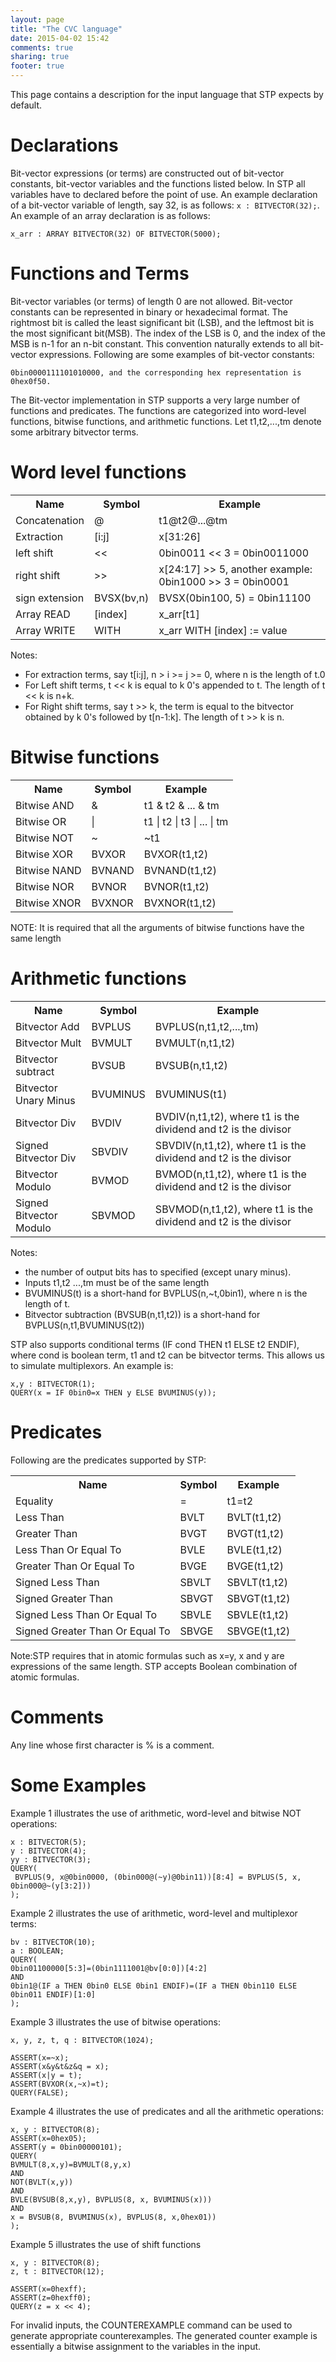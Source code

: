 ```yaml
---
layout: page
title: "The CVC language"
date: 2015-04-02 15:42
comments: true
sharing: true
footer: true
---
```


This page contains a description for the input language that STP expects by default.

Declarations
=========

Bit-vector expressions (or terms) are constructed out of bit-vector constants, bit-vector variables and the functions listed below. In STP all variables have to declared before the point of use. An example declaration of a bit-vector variable of length, say 32, is as follows:
`x : BITVECTOR(32);`. An example of an array declaration is as follows:
```
x_arr : ARRAY BITVECTOR(32) OF BITVECTOR(5000);
```

Functions and Terms
=========

Bit-vector variables (or terms) of length 0 are not allowed. Bit-vector constants can be represented in binary or hexadecimal format. The rightmost bit is called the least significant bit (LSB), and the leftmost bit is the most significant bit(MSB). The index of the LSB is 0, and the index of the MSB is n-1 for an n-bit constant. This convention naturally extends to all bit-vector expressions. Following are some examples of bit-vector constants:
```
0bin0000111101010000, and the corresponding hex representation is 0hex0f50.
```

The Bit-vector implementation in STP supports a very large number of functions and predicates. The functions are categorized into word-level functions, bitwise functions, and arithmetic functions. Let t1,t2,...,tm denote some arbitrary bitvector terms.

Word level functions
=========

<table class="zab1">
<tr>
<th>Name</th>
<th>Symbol</th>
<th>Example</th>
</tr>

<tr>
<td>Concatenation</td>
<td>@</td>
<td>t1@t2@...@tm</td>
</tr>

<tr>
<td>Extraction</td>
<td>[i:j]</td>
<td>x[31:26]</td>
</tr>

<tr>
<td>left shift</td>
<td><<</td>
<td>0bin0011 << 3 = 0bin0011000</td>
</tr>

<tr>
<td>right shift</td>
<td>>></td>
<td>x[24:17] >> 5, another example: 0bin1000 >> 3 = 0bin0001</td>
</tr>

<tr>
<td>sign extension</td>
<td>BVSX(bv,n)</td>
<td>BVSX(0bin100, 5) = 0bin11100</td>
</tr>

<tr>
<td>Array READ</td>
<td>[index]</td>
<td>x_arr[t1]</td>
</tr>

<tr>
<td>Array WRITE</td>
<td>WITH</td>
<td>x_arr WITH [index] := value</td>
</tr>
</table class="zab1">

Notes:
* For extraction terms, say t[i:j], n > i >= j >= 0, where n is the length of t.0
* For Left shift terms, t << k is equal to k 0's appended to t. The length of t << k is n+k.
* For Right shift terms, say t >> k, the term is equal to the bitvector obtained by k 0's followed by t[n-1:k]. The length of t >> k is n.


Bitwise functions
=========

<table class="zab1">
<tr>
<th>Name</th>
<th>Symbol</th>
<th>Example</th>
</tr>

<tr>
<td>Bitwise AND</td>
<td>&</td>
<td>t1 & t2 & ... & tm</td>
</tr>

<tr>
<td>Bitwise OR</td>
<td>|</td>
<td>t1 | t2 | t3 | ... | tm</td>
</tr>

<tr>
<td>Bitwise NOT</td>
<td>~</td>
<td>~t1</td>
</tr>

<tr>
<td>Bitwise XOR</td>
<td>BVXOR</td>
<td>BVXOR(t1,t2)</td>
</tr>

<tr>
<td>Bitwise NAND</td>
<td>BVNAND</td>
<td>BVNAND(t1,t2)</td>
</tr>

<tr>
<td>Bitwise NOR</td>
<td>BVNOR</td>
<td>BVNOR(t1,t2)</td>
</tr>

<tr>
<td>Bitwise XNOR</td>
<td>BVXNOR</td>
<td>BVXNOR(t1,t2)</td>
</tr>
</table class="zab1">
NOTE: It is required that all the arguments of bitwise functions have the same length

Arithmetic functions
=========

<table class="zab1">
<tr>
<th>Name</th>
<th>Symbol</th>
<th>Example</th>
</tr>

</tr>
<td>Bitvector Add</td>
<td>BVPLUS</td>
<td>BVPLUS(n,t1,t2,...,tm)</td>
</tr>

</tr>
<td>Bitvector Mult</td>
<td>BVMULT</td>
<td>BVMULT(n,t1,t2)</td>
</tr>

</tr>
<td>Bitvector subtract</td>
<td>BVSUB</td>
<td>BVSUB(n,t1,t2)</td>
</tr>

</tr>
<td>Bitvector Unary Minus</td>
<td>BVUMINUS</td>
<td>BVUMINUS(t1)</td>
</tr>

</tr>
<td>Bitvector Div</td>
<td>BVDIV</td>
<td>BVDIV(n,t1,t2), where t1 is the dividend and t2 is the divisor</td>
</tr>

</tr>
<td>Signed Bitvector Div</td>
<td>SBVDIV</td>
<td>SBVDIV(n,t1,t2), where t1 is the dividend and t2 is the divisor</td>
</tr>

</tr>
<td>Bitvector Modulo</td>
<td>BVMOD</td>
<td>BVMOD(n,t1,t2), where t1 is the dividend and t2 is the divisor</td>
</tr>

</tr>
<td>Signed Bitvector Modulo</td>
<td>SBVMOD</td>
<td>SBVMOD(n,t1,t2), where t1 is the dividend and t2 is the divisor</td>
</tr>
</table class="zab1">

Notes:
* the number of output bits has to specified (except unary minus).
* Inputs t1,t2 ...,tm must be of the same length
* BVUMINUS(t) is a short-hand for BVPLUS(n,~t,0bin1), where n is the length of t.
* Bitvector subtraction (BVSUB(n,t1,t2)) is a short-hand for BVPLUS(n,t1,BVUMINUS(t2))


STP also supports conditional terms (IF cond THEN t1 ELSE t2 ENDIF), where cond is boolean term, t1 and t2 can be bitvector terms. This allows us to simulate multiplexors. An example is:
```
x,y : BITVECTOR(1);
QUERY(x = IF 0bin0=x THEN y ELSE BVUMINUS(y));
```

Predicates
=========

Following are the predicates supported by STP:

<table class="zab1">
<tr>
<th>Name</th>
<th>Symbol</th>
<th>Example</th>
</tr>

<tr>
<td>Equality</td>
<td>=</td>
<td>t1=t2</td>
</tr>

<tr>
<td>Less Than</td>
<td>BVLT</td>
<td>BVLT(t1,t2)</td>
</tr>

<tr>
<td>Greater Than</td>
<td>BVGT</td>
<td>BVGT(t1,t2)</td>
</tr>

<tr>
<td>Less Than Or Equal To</td>
<td>BVLE</td>
<td>BVLE(t1,t2)</td>
</tr>

<tr>
<td>Greater Than Or Equal To</td>
<td>BVGE</td>
<td>BVGE(t1,t2)</td>
</tr>

<tr>
<td>Signed Less Than</td>
<td>SBVLT</td>
<td>SBVLT(t1,t2)</td>
</tr>

<tr>
<td>Signed Greater Than</td>
<td>SBVGT</td>
<td>SBVGT(t1,t2)</td>
</tr>

<tr>
<td>Signed Less Than Or Equal To</td>
<td>SBVLE</td>
<td>SBVLE(t1,t2)</td>
</tr>

<tr>
<td>Signed Greater Than Or Equal To</td>
<td>SBVGE</td>
<td>SBVGE(t1,t2)</td>
</tr>
</table class="zab1">

Note:STP requires that in atomic formulas such as x=y, x and y are expressions of the same length. STP accepts Boolean combination of atomic formulas.

Comments
=========

Any line whose first character is % is a comment.

Some Examples
=========

Example 1 illustrates the use of arithmetic, word-level and bitwise NOT operations:
```
x : BITVECTOR(5);
y : BITVECTOR(4);
yy : BITVECTOR(3);
QUERY(
 BVPLUS(9, x@0bin0000, (0bin000@(~y)@0bin11))[8:4] = BVPLUS(5, x, 0bin000@~(y[3:2]))
);
```
Example 2 illustrates the use of arithmetic, word-level and multiplexor terms:
```
bv : BITVECTOR(10);
a : BOOLEAN;
QUERY(
0bin01100000[5:3]=(0bin1111001@bv[0:0])[4:2]
AND
0bin1@(IF a THEN 0bin0 ELSE 0bin1 ENDIF)=(IF a THEN 0bin110 ELSE 0bin011 ENDIF)[1:0]
);
```

Example 3 illustrates the use of bitwise operations:
```
x, y, z, t, q : BITVECTOR(1024);

ASSERT(x=~x);
ASSERT(x&y&t&z&q = x);
ASSERT(x|y = t);
ASSERT(BVXOR(x,~x)=t);
QUERY(FALSE);
```

Example 4 illustrates the use of predicates and all the arithmetic operations:
```
x, y : BITVECTOR(8);
ASSERT(x=0hex05);
ASSERT(y = 0bin00000101);
QUERY(
BVMULT(8,x,y)=BVMULT(8,y,x)
AND
NOT(BVLT(x,y))
AND
BVLE(BVSUB(8,x,y), BVPLUS(8, x, BVUMINUS(x)))
AND
x = BVSUB(8, BVUMINUS(x), BVPLUS(8, x,0hex01))
);
```

Example 5 illustrates the use of shift functions
```
x, y : BITVECTOR(8);
z, t : BITVECTOR(12);

ASSERT(x=0hexff);
ASSERT(z=0hexff0);
QUERY(z = x << 4);
```
For invalid inputs, the COUNTEREXAMPLE command can be used to generate appropriate counterexamples. The generated counter example is essentially a bitwise assignment to the variables in the input.


